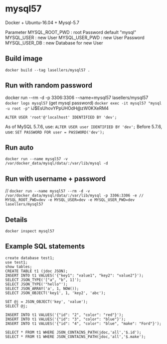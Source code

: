 # mysql57

Docker + Ubuntu-16.04 + Mysql-5.7

Parameter
MYSQL_ROOT_PWD : root Password default "mysql"
MYSQL_USER : new User
MYSQL_USER_PWD : new User Password
MYSQL_USER_DB : new Database for new User

## Build image
`docker build --tag lasellers/mysql57 .`

## Run with random password
docker run --rm -d -p 3306:3306 --name=mysql57 lasellers/mysql57
`docker logs mysql57` (get mysql password)
`docker exec -it mysql57 "mysql -u root -p"`
iJ$EsUhovYPpUHOdH@zW0KXeRM4

`ALTER USER 'root'@'localhost' IDENTIFIED BY 'dev';`

As of MySQL 5.7.6, use: `ALTER USER user IDENTIFIED BY 'dev';`
Before 5.7.6, use: `SET PASSWORD FOR user = PASSWORD('dev');`

## Run auto
`docker run --name mysql57 -v /var/docker_data/mysql/data/:/var/lib/mysql -d `

## Run with username + password
// `docker run --name mysql57 --rm -d -v /var/docker_data/mysql/data/:/var/lib/mysql -p 3306:3306 -e // MYSQL_ROOT_PWD=dev -e MYSQL_USER=dev -e MYSQL_USER_PWD=dev lasellers/mysql57`

## Details
`docker inspect mysql57`


## Example SQL statements
```
create database test1;
use test1;
show tables;
CREATE TABLE t1 (jdoc JSON);
INSERT INTO t1 VALUES('{"key1": "value1", "key2": "value2"}');
SELECT JSON_TYPE('["a", "b", 1]');
SELECT JSON_TYPE('"hello"');
SELECT JSON_ARRAY('a', 1, NOW());
SELECT JSON_OBJECT('key1', 1, 'key2', 'abc');

SET @j = JSON_OBJECT('key', 'value');
SELECT @j;

INSERT INTO t1 VALUES('{"id": "2", "color": "red"}');
INSERT INTO t1 VALUES('{"id": "3", "color": "blue"}');
INSERT INTO t1 VALUES('{"id": "4", "color": "blue", "make": "Ford"}');

SELECT * FROM t1 WHERE JSON_CONTAINS_PATH(jdoc,'all','$.id');
SELECT * FROM t1 WHERE JSON_CONTAINS_PATH(jdoc,'all','$.make');
```
